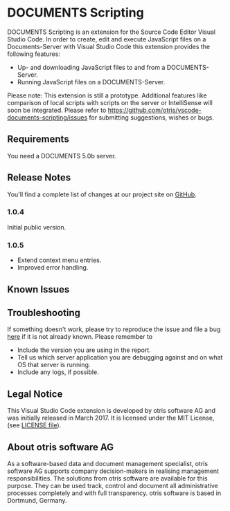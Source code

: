 # DOCUMENTS Scripting

DOCUMENTS Scripting is an extension for the Source Code Editor Visual Studio Code. In order to create, edit and execute JavaScript files on a Documents-Server with Visual Studio Code this extension provides the following features:
* Up- and downloading JavaScript files to and from a DOCUMENTS-Server.
* Running JavaScript files on a DOCUMENTS-Server.

Please note: This extension is still a prototype. Additional features like comparison of local scripts with scripts on the server or IntelliSense will soon be integrated. Please refer to https://github.com/otris/vscode-documents-scripting/issues for submitting suggestions, wishes or bugs. 


## Requirements

You need a DOCUMENTS 5.0b server.

## Release Notes

You'll find a complete list of changes at our project site on [GitHub](https://github.com/otris/vscode-documents-scripting).

### 1.0.4

Initial public version.

### 1.0.5

* Extend context menu entries.
* Improved error handling.

## Known Issues


## Troubleshooting

If something doesn't work, please try to reproduce the issue and file a bug [here](https://github.com/otris/vscode-documents-scripting/issues) if it is not already known. Please remember to

- Include the version you are using in the report.
- Tell us which server application you are debugging against and on what OS that server is running.
- Include any logs, if possible.


## Legal Notice
This Visual Studio Code extension is developed by otris software AG and was initially released in March 2017. It is licensed under the MIT License, (see [LICENSE file](LICENSE)).


## About otris software AG
As a software-based data and document management specialist, otris software AG supports company decision-makers in realising management responsibilities. The solutions from otris software are available for this purpose. They can be used track, control and document all administrative processes completely and with full transparency. otris software is based in Dortmund, Germany. 
